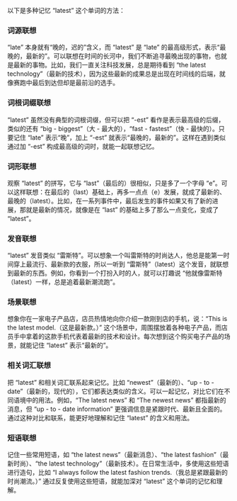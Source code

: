 以下是多种记忆 “latest” 这个单词的方法：

### 词源联想
“late” 本身就有“晚的，迟的”含义，而 “latest” 是 “late” 的最高级形式，表示“最晚的，最新的”。可以联想在时间的长河中，我们不断追寻最晚出现的事物，也就是最新的事物。比如，我们一直关注科技发展，总是期待看到 “the latest technology”（最新的技术），因为这些最新的成果总是出现在时间线的后端，就像赛跑中最后到达但却是最前沿的选手。 

### 词根词缀联想
“latest” 虽然没有典型的词根词缀，但可以把 “-est” 看作是表示最高级的后缀，类似的还有 “big - biggest”（大 - 最大的），“fast - fastest”（快 - 最快的）。只要记住 “late” 表示“晚”，加上 “-est” 就表示“最晚的，最新的”。这样在遇到类似通过加 “-est” 构成最高级的词时，就能一起联想记忆。 

### 词形联想
观察 “latest” 的拼写，它与 “last”（最后的）很相似，只是多了一个字母 “e”。可以这样联想：在最后的（last）基础上，再多一点点（e）发展，就成了最新的、最晚的（latest）。比如，在一系列事件中，最后发生的事件如果又有了新的进展，那就是最新的情况，就像是在 “last” 的基础上多了那么一点变化，变成了 “latest”。 

### 发音联想
“latest” 发音类似 “雷斯特”。可以想象一个叫雷斯特的时尚达人，他总是能第一时间穿上最流行、最新款的衣服，所以一听到 “雷斯特”（latest）这个发音，就联想到最新的东西。例如，你看到一个打扮入时的人，就可以打趣说 “他就像雷斯特（latest）一样，总是追着最新潮流跑”。 

### 场景联想
想象你在一家电子产品店，店员热情地向你介绍一款刚到店的手机，说：“This is the latest model.（这是最新款。）” 这个场景中，周围摆放着各种电子产品，而店员手中拿着的这款手机代表着最新的技术和设计。每次想到这个购买电子产品的场景，就能记住 “latest” 表示“最新的”。 

### 相关词汇联想
把 “latest” 和相关词汇联系起来记忆。比如 “newest”（最新的）、“up - to - date”（最新的，现代的），它们都表达类似的含义。可以一起记忆，对比它们在不同语境中的用法。例如，“The latest news” 和 “The newest news” 都指最新的消息，但 “up - to - date information” 更强调信息是紧跟时代、最新且全面的。通过这种对比和联系，能更好地理解和记住 “latest” 的含义和用法。 

### 短语联想
记住一些常用短语，如 “the latest news”（最新消息）、“the latest fashion”（最新时尚）、“the latest technology”（最新技术）。在日常生活中，多使用这些短语进行造句，比如 “I always follow the latest fashion trends.（我总是紧跟最新的时尚潮流。）” 通过反复使用这些短语，就能加深对 “latest” 这个单词的记忆和理解。 